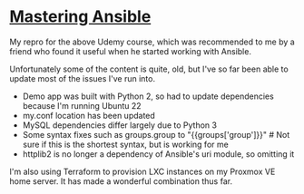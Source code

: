 # [Mastering Ansible](https://www.udemy.com/course/mastering-ansible/)

My repro for the above Udemy course, which was recommended to me by a friend who found it useful when he started working with Ansible.

Unfortunately some of the content is quite, old, but I've so far been able to update most of the issues I've run into.
- Demo app was built with Python 2, so had to update dependencies because I'm running Ubuntu 22
- my.conf location has been updated
- MySQL dependencies differ largely due to Python 3
- Some syntax fixes such as groups.group to "{{groups['group']}}"   # Not sure if this is the shortest syntax, but is working for me
- httplib2 is no longer a dependency of Ansible's uri module, so omitting it

I'm also using Terraform to provision LXC instances on my Proxmox VE home server. It has made a wonderful combination thus far.